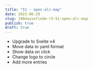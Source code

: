 ```yaml
---
title: "51 - open-alc-map"
date: 2023-06-29
slug: 100daysofcode-r3-51-open-alc-map
publish: true
draft: true
---
```


- Upgrade to Svelte v4
- Move data to yaml format
- Show data on click
- Change logo to circle
- Add more entries

